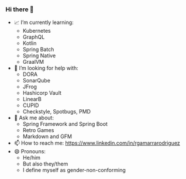 ### Hi there 💟

+ 📈 I’m currently learning:
  + Kubernetes
  + GraphQL
  + Kotlin
  + Spring Batch
  + Spring Native
  + GraalVM
+ 🤔 I’m looking for help with:
  + DORA
  + SonarQube
  + JFrog
  + Hashicorp Vault
  + LinearB
  + CUPID
  + Checkstyle, Spotbugs, PMD
+ 💬 Ask me about:
  + Spring Framework and Spring Boot
  + Retro Games
  + Markdown and GFM
+ 📫 How to reach me: https://www.linkedin.com/in/rgamarrarodriguez
+ 😄 Pronouns:
  + He/him
  + But also they/them
  + I define myself as gender-non-conforming

<!--
**RUBenGAMArrarodRiguEZ-ToMtOm/RUBenGAMArrarodRiguEZ-ToMtOm** is a ✨ _special_ ✨ repository because its `README.md` (this file) appears on your GitHub profile.

Here are some ideas to get you started:

- 🔭 I’m currently working on ...
- 🌱 I’m currently learning ...
- 👯 I’m looking to collaborate on ...
- 🤔 I’m looking for help with ...
- 💬 Ask me about ...
- 📫 How to reach me: ...
- 😄 Pronouns: ...
- ⚡ Fun fact: ...
-->
